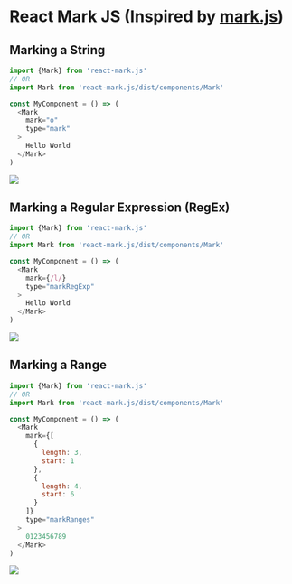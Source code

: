 # React Mark JS (Inspired by [mark.js](https://markjs.io))

## Marking a String
```js
import {Mark} from 'react-mark.js'
// OR
import Mark from 'react-mark.js/dist/components/Mark'

const MyComponent = () => (
  <Mark
    mark="o"
    type="mark"
  >
    Hello World
  </Mark>
)
```
<img src="https://github.com/appsparkler/my-storybook/tree/master/packages/react-mark.js/docs/string-example.png" />

## Marking a Regular Expression (RegEx)
```js
import {Mark} from 'react-mark.js'
// OR
import Mark from 'react-mark.js/dist/components/Mark'

const MyComponent = () => (
  <Mark
    mark={/l/}
    type="markRegExp"
  >
    Hello World
  </Mark>
)
```
<img src="https://github.com/appsparkler/my-storybook/tree/master/packages/react-mark.js/docs/regex-example.png" />

## Marking a Range
```js
import {Mark} from 'react-mark.js'
// OR
import Mark from 'react-mark.js/dist/components/Mark'

const MyComponent = () => (
  <Mark
    mark={[
      {
        length: 3,
        start: 1
      },
      {
        length: 4,
        start: 6
      }
    ]}
    type="markRanges"
  >
    0123456789
  </Mark>
)
```
<img src="https://github.com/appsparkler/my-storybook/tree/master/packages/react-mark.js/docs/ranges-example.png" />
